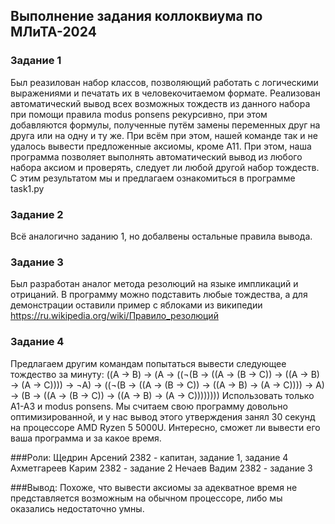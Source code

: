 ## Выполнение задания коллоквиума по МЛиТА-2024

### Задание 1
Был реазилован набор классов, позволяющий работать с логическими выражениями и печатать их в человекочитаемом формате. 
Реализован автоматический вывод всех возможных тождеств из данного набора при помощи правила modus ponsens рекурсивно, 
при этом добавляются формулы, полученные путём замены переменных друг на друга или на одну и ту же. При всём при этом, 
нашей команде так и не удалось вывести предложенные аксиомы, кроме А11. При этом, наша программа позволяет выполнять автоматический вывод
из любого набора аксиом и проверять, следует ли любой другой набор тождеств. С этим результатом мы и предлагаем ознакомиться в программе task1.py

### Задание 2
Всё аналогично заданию 1, но добалвены остальные правила вывода.

### Задание 3
Был разработан аналог метода резолюций на языке импликаций и отрицаний. В программу можно подставить любые тождества, а для демонстрации оставили
пример с яблоками из википедии https://ru.wikipedia.org/wiki/Правило_резолюций

### Задание 4
Предлагаем другим командам попытаться вывести следующее тождество за минуту:
((A → B) → (A → ((¬(B → ((A → (B → C)) → ((A → B) → (A → C)))) → ¬A) → ((¬(B → ((A → (B → C)) → ((A → B) → (A → C)))) → A) → (B → ((A → (B → C)) → ((A → B) → (A → C))))))))
Использовать только А1-А3 и modus ponsens. Мы считаем свою программу довольно оптимизированной, и у нас вывод этого утверждения занял 30 секунд на процессоре AMD Ryzen 5 5000U.
Интересно, сможет ли вывести его ваша программа и за какое время.

###Роли:
Щедрин Арсений 2382 - капитан, задание 1, задание 4
Ахметгареев Карим 2382 - задание 2
Нечаев Вадим 2382 - задание 3

###Вывод:
Похоже, что вывести аксиомы за адекватное время не представляется возможным на обычном процессоре, либо мы оказались недостаточно умны.
